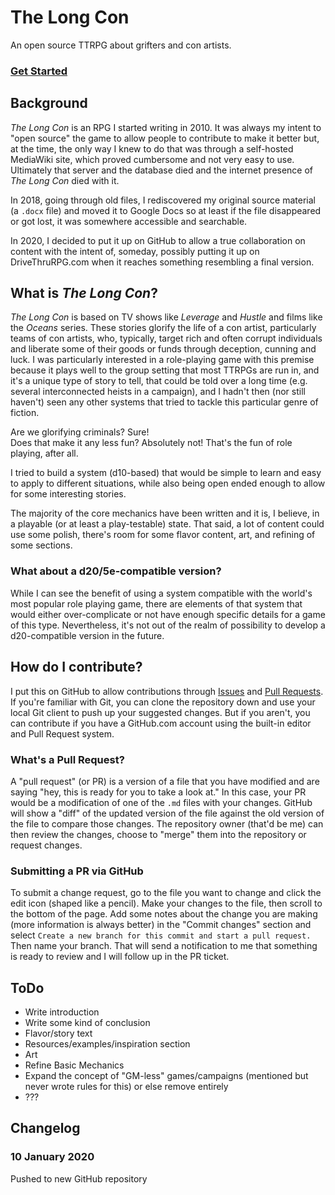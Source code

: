 # The Long Con
An open source TTRPG about grifters and con artists. 

### [Get Started](https://github.com/jazzsequence/TheLongCon/blob/master/src/00-toc.md)

## Background
_The Long Con_ is an RPG I started writing in 2010. It was always my intent to "open source" the game to allow people to contribute to make it better but, at the time, the only way I knew to do that was through a self-hosted MediaWiki site, which proved cumbersome and not very easy to use. Ultimately that server and the database died and the internet presence of _The Long Con_ died with it.

In 2018, going through old files, I rediscovered my original source material (a `.docx` file) and moved it to Google Docs so at least if the file disappeared or got lost, it was somewhere accessible and searchable.

In 2020, I decided to put it up on GitHub to allow a true collaboration on content with the intent of, someday, possibly putting it up on DriveThruRPG.com when it reaches something resembling a final version.

## What is _The Long Con_?
_The Long Con_ is based on TV shows like _Leverage_ and _Hustle_ and films like the _Oceans_ series. These stories glorify the life of a con artist, particularly teams of con artists, who, typically, target rich and often corrupt individuals and liberate some of their goods or funds through deception, cunning and luck. I was particularly interested in a role-playing game with this premise because it plays well to the group setting that most TTRPGs are run in, and it's a unique type of story to tell, that could be told over a long time (e.g. several interconnected heists in a campaign), and I hadn't then (nor still haven't) seen any other systems that tried to tackle this particular genre of fiction.

Are we glorifying criminals? Sure!   
Does that make it any less fun? Absolutely not! That's the fun of role playing, after all.

I tried to build a system (d10-based) that would be simple to learn and easy to apply to different situations, while also being open ended enough to allow for some interesting stories. 

The majority of the core mechanics have been written and it is, I believe, in a playable (or at least a play-testable) state. That said, a lot of content could use some polish, there's room for some flavor content, art, and refining of some sections.

### What about a d20/5e-compatible version?
While I can see the benefit of using a system compatible with the world's most popular role playing game, there are elements of that system that would either over-complicate or not have enough specific details for a game of this type. Nevertheless, it's not out of the realm of possibility to develop a d20-compatible version in the future.

## How do I contribute?
I put this on GitHub to allow contributions through [Issues](https://github.com/jazzsequence/TheLongCon/issues) and [Pull Requests](https://github.com/jazzsequence/TheLongCon/pulls). If you're familiar with Git, you can clone the repository down and use your local Git client to push up your suggested changes. But if you aren't, you can contribute if you have a GitHub.com account using the built-in editor and Pull Request system.

### What's a Pull Request?
A "pull request" (or PR) is a version of a file that you have modified and are saying "hey, this is ready for you to take a look at." In this case, your PR would be a modification of one of the `.md` files with your changes. GitHub will show a "diff" of the updated version of the file against the old version of the file to compare those changes. The repository owner (that'd be me) can then review the changes, choose to "merge" them into the repository or request changes.

### Submitting a PR via GitHub
To submit a change request, go to the file you want to change and click the edit icon (shaped like a pencil). Make your changes to the file, then scroll to the bottom of the page. Add some notes about the change you are making (more information is always better) in the "Commit changes" section and select `Create a new branch for this commit and start a pull request.` Then name your branch. That will send a notification to me that something is ready to review and I will follow up in the PR ticket.

## ToDo

* Write introduction
* Write some kind of conclusion
* Flavor/story text
* Resources/examples/inspiration section
* Art
* Refine Basic Mechanics
* Expand the concept of "GM-less" games/campaigns (mentioned but never wrote rules for this) or else remove entirely
* ???

## Changelog

### 10 January 2020
Pushed to new GitHub repository
